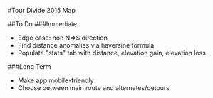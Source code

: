 #Tour Divide 2015 Map


##To Do
###Immediate
* Edge case: non N=>S direction
* Find distance anomalies via haversine formula
* Populate "stats" tab with distance, elevation gain, elevation loss

###Long Term
* Make app mobile-friendly
* Choose between main route and alternates/detours